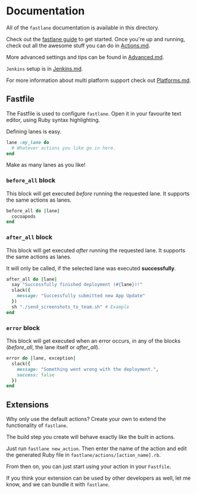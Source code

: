 # Documentation

All of the ```fastlane``` documentation is available in this directory. 

Check out the [fastlane guide](https://github.com/KrauseFx/fastlane/blob/master/docs/Guide.md) to get started. Once you're up and running, check out all the awesome stuff you can do in [Actions.md](https://github.com/KrauseFx/fastlane/blob/master/docs/Actions.md).

More advanced settings and tips can be found in [Advanced.md](https://github.com/KrauseFx/fastlane/blob/master/docs/Advanced.md).

`Jenkins` setup is in [Jenkins.md](https://github.com/KrauseFx/fastlane/blob/master/docs/Jenkins.md).

For more information about multi platform support check out [Platforms.md](https://github.com/KrauseFx/fastlane/blob/master/docs/Platforms.md).

## Fastfile

The Fastfile is used to configure `fastlane`. Open it in your favourite text editor, using Ruby syntax highlighting.

Defining lanes is easy. 

```rb
lane :my_lane do
  # Whatever actions you like go in here.
end
```

Make as many lanes as you like!

### `before_all` block

This block will get executed *before* running the requested lane. It supports the same actions as lanes.

```ruby
before_all do |lane|
  cocoapods
end
```

### `after_all` block

This block will get executed *after* running the requested lane. It supports the same actions as lanes.

It will only be called, if the selected lane was executed **successfully**.

```ruby
after_all do |lane|
  say "Successfully finished deployment (#{lane})!"
  slack({
    message: "Successfully submitted new App Update"
  })
  sh "./send_screenshots_to_team.sh" # Example
end
```

### `error` block

This block will get executed when an error occurs, in any of the blocks (*before_all*, the lane itself or *after_all*).

```ruby
error do |lane, exception|
  slack({
    message: "Something went wrong with the deployment.",
    success: false
  })
end
```

## Extensions

Why only use the default actions? Create your own to extend the functionality of `fastlane`.

The build step you create will behave exactly like the built in actions.

Just run `fastlane new_action`. Then enter the name of the action and edit the generated Ruby file in `fastlane/actions/[action_name].rb`.

From then on, you can just start using your action in your `Fastfile`.

If you think your extension can be used by other developers as well, let me know, and we can bundle it with `fastlane`.
